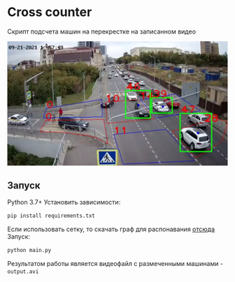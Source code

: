 # Cross counter
Скрипт подсчета машин на перекрестке на записанном видео

![plot](./images/work_example.png)

## Запуск
Python 3.7+
Установить зависимости:
```bash
pip install requirements.txt
```
Если использовать сетку, то скачать граф для распонавания [отсюда](https://imageai.readthedocs.io/en/latest/video/index.html#note-imageai-will-switch-to-pytorch-backend-starting-from-june-2021)
Запуск:
```bash
python main.py
```

Результатом работы является видеофайл с размеченными 
машинами - `output.avi`

